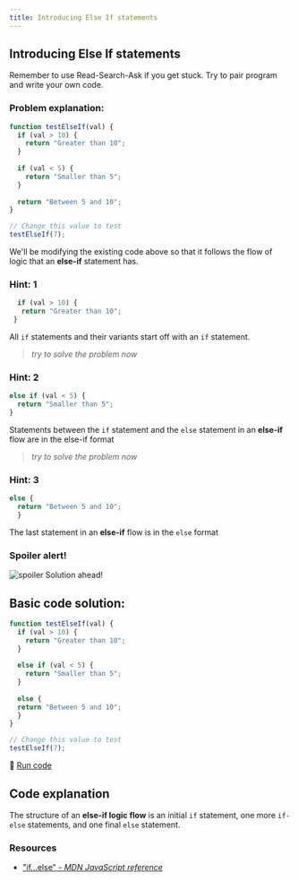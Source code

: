 ```yaml
---
title: Introducing Else If statements
---
```

## Introducing Else If statements

 Remember to use Read-Search-Ask if you get stuck. Try to pair program and write your own code.

 ### Problem explanation:
```javascript
function testElseIf(val) {
  if (val > 10) {
    return "Greater than 10";
  }
  
  if (val < 5) {
    return "Smaller than 5";
  }
  
  return "Between 5 and 10";
}

// Change this value to test
testElseIf(7);
```
We'll be modifying the existing code above so that it follows the flow of logic that an **else-if** statement has.

 ### Hint: 1
 ``` javascript
   if (val > 10) {
    return "Greater than 10";
  }
  ```
  All `if` statements and their variants start off with an `if` statement.
> _try to solve the problem now_
 
 ### Hint: 2
  ``` javascript
  else if (val < 5) {
    return "Smaller than 5";
  }
  ```
  Statements between the `if` statement and the `else` statement in an **else-if** flow are in the else-if format
> _try to solve the problem now_
 
 ### Hint: 3
``` javascript
else {
  return "Between 5 and 10";
  }
 ```
 The last statement in an **else-if** flow is in the `else` format
 ### Spoiler alert!
![spoiler](http://discourse-user-assets.s3.amazonaws.com/original/2X/2/2d6c412a50797771301e7ceabd554cef4edcd74d.gif)
 Solution ahead!
 ## Basic code solution:
```javascript
function testElseIf(val) {
  if (val > 10) {
    return "Greater than 10";
  }
  
  else if (val < 5) {
    return "Smaller than 5";
  }
  
  else {
  return "Between 5 and 10";
  }
}

// Change this value to test
testElseIf(7);
```
:rocket: [Run code](https://repl.it/@RyanPisuena/GoldenWorriedRuntime)
 ## Code explanation
The structure of an **else-if logic flow** is an initial `if` statement, one more `if-else` statements, and one final `else` statement.
 
### Resources
- ["if...else" - *MDN JavaScript reference*](https://developer.mozilla.org/en-US/docs/Web/JavaScript/Reference/Statements/if...else)


<!--stackedit_data:
eyJoaXN0b3J5IjpbLTEzNjUwMDc3NTUsMzU1MTQzMDQ3LC0xMj
UzODgyMzc4LC0xNDQ0MDg0MjQ0LC0xMDkyMDE2NjM1LDI5MTQ3
MDE4LC0xOTM1NDE2MjMwLC0xNzAzNDkxNDY1LC0xMzA3MTc5ND
Y1LDE1MTY0NzIwODIsLTM4OTEyNDU1NCwtODk3MTg3NjEyLDI5
ODAwMjUxOSw5OTgwODU5MjcsLTEzMzcyNzA1ODYsLTE1MDg5MT
IzMTQsLTc3NDIxMDIzMiwtMjAzMDQ3MTkyOSw1NDI0NzMyNTgs
MTc1ODQ4MTkyMl19
-->